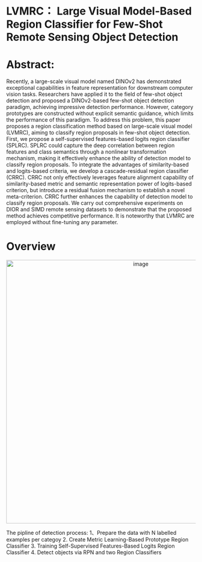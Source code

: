 # LVMRC： Large Visual Model-Based Region Classifier for Few-Shot Remote Sensing Object Detection
# Abstract:
  Recently, a large-scale visual model named DINOv2 has demonstrated exceptional capabilities in feature representation for downstream computer vision tasks. Researchers have applied it to the field of few-shot object detection and proposed a DINOv2-based few-shot object detection paradigm, achieving impressive detection performance. However, category prototypes are constructed without explicit semantic guidance, which limits the performance of this paradigm. To address this problem, this paper proposes a region classification method based on large-scale visual model (LVMRC), aiming to classify region proposals in few-shot object detection. First, we propose a self-supervised features-based logits region classifier (SPLRC). SPLRC could capture the deep correlation between region features and class semantics through a nonlinear transformation mechanism, making it effectively enhance the ability of detection model to classify region proposals. To integrate the advantages of similarity-based and logits-based criteria, we develop a cascade-residual region classifier (CRRC). CRRC not only effectively leverages feature alignment capability of similarity-based metric and semantic representation power of logits-based criterion, but introduce a residual fusion mechanism to establish a novel meta-criterion. CRRC further enhances the capability of detection model to classify region proposals. We carry out comprehensive experiments on DIOR and SIMD remote sensing datasets to demonstrate that the proposed method achieves competitive performance. It is noteworthy that LVMRC are employed without fine-tuning any parameter.
# Overview
<p align="center">
  <img width="700" height="700" alt="image" src="https://github.com/user-attachments/assets/14b97009-3dce-4c39-9677-8da2604571ae" />
</p>
The pipline of detection process:  
1、Prepare the data with N labelled examples per categoy  
2. Create Metric Learning-Based Prototype Region Classifier  
3. Training Self-Supervised Features-Based Logits Region Classifier  
4. Detect objects via RPN and two Region Classifiers  
